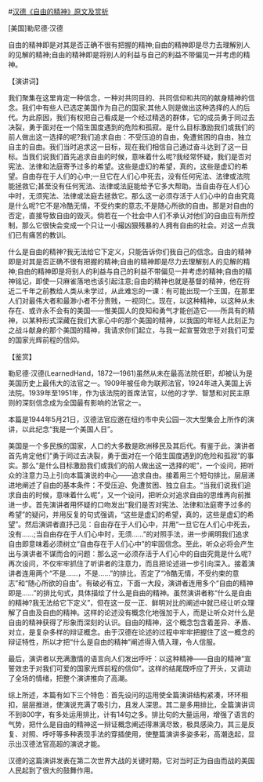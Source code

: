 #[汉德《自由的精神》原文及赏析](https://www.vrrw.net/wx/14797.html)

[美国]勒尼德·汉德

自由的精神即是对其是否正确不很有把握的精神;自由的精神即是尽力去理解别人的见解的精神;自由的精神即是将别人的利益与自己的利益不带偏见一并考虑的精神。

【演讲词】

我们聚集在这里肯定一种信念，一种对共同目的、共同信仰和共同的献身精神的信念。我们中有些人已选定美国作为自己的国家;其他人则是做出这种选择的人的后代。为此原因，我们有权把自己看成是一个经过精选的群体，它的成员勇于同过去决裂，勇于面对在一个陌生国度遇到的危险和孤寂。是什么目标激励我们或我们的前人做出这一选择的呢?我们追求自由：不受压迫的自由，免遭贫困的自由，独立自主的自由。我们当时追求这一目标，现在我们相信自己通过奋斗达到了这一目标。当我们说我们首先追求自由的时候，意味着什么呢?我经常怀疑，我们是否对宪法、法律和法庭寄予过多的希望。这些是虚幻的希望，真的，这些是虚幻的希望。自由存在于人们的心中;一旦它在人们心中死去，没有任何宪法、法律或法院能拯救它;甚至没有任何宪法、法律或法庭能给予它多大帮助。当自由存在人们心中时，无须宪法、法律或法庭去拯救它。那么这一必须存活于人们心中的自由究竟是什么呢?它不是冷酷无情，不受约束的意志;不是随心所欲的自由。那是对自由的否定，直接导致自由的毁灭。倘若在一个社会中人们不承认对他们的自由应有所控制，那么它很快会变成一个只让一小撮凶狠残暴的人拥有自由的社会。对这一点我们已有痛苦的教训。

什么是自由的精神?我无法给它下定义，只能告诉你们我自己的信念。自由的精神即是对其是否正确不很有把握的精神;自由的精神即是尽力去理解别人的见解的精神;自由的精神即是将别人的利益与自己的利益不带偏见一并考虑的精神;自由的精神铭记，即使一只麻雀落地也该引起注意;自由的精神也就是基督的精神，他在将近二千年之前教给人类从未学过，从此难忘的一课：有可能出现一个王国，在那里人们对最伟大者和最渺小者不分贵贱，一视同仁。现在，以这种精神，以这种从未存在、或许永不会有的美国——惟美国人的良知和勇气才能创造它——所具有的精神，以某种形式深藏在我们大家心中的那个美国的精神，以我国的年轻人此刻正为之战斗献身的那个美国的精神，我请求你们起立，与我一起宣誓效忠于对我们可爱的国家光辉前程的信仰。



【鉴赏】

勒尼德·汉德(LearnedHand，1872—1961)虽然从未在最高法院任职，却被认为是美国历史上最伟大的法官之一。1909年被任命为联邦法官，1924年进入美国上诉法院。1939年至1951年，作为该法院的首席法官，以他的才学、智慧和对民主原则的深刻信念成为全国最有影响的法官之一。

本篇是1944年5月21日，汉德法官应邀在纽约市中央公园一次大型集会上所作的演讲，以此纪念“我是一个美国人日”。

美国是一个多民族的国家，人口的大多数是欧洲移民及其后代。有鉴于此，演讲者首先肯定他们“勇于同过去决裂，勇于面对在一个陌生国度遇到的危险和孤寂”的事实。那么“是什么目标激励我们或我们的前人做出这一选择的呢”，一个设问，把听众的注意力马上引向本篇演说的中心——追求自由。接着用三个短句排比，层层递进地阐述了自由的基本条件：不受压迫、免遭贫困、独立自主。“当我们说我们追求自由的时候，意味着什么呢”，又一个设问，把听众对追求自由的思维再向前推进一步。首先演讲者用怀疑的口吻发出“我们是否对宪法、法律和法庭寄予过多的希望”的疑问，并用反复的句式强调，“这些是虚幻的希望，真的，这些是虚幻的希望”。然后演讲者直抒己见：自由存在于人们心中，并用“一旦它在人们心中死去，没有……;当自由存在于人们心中时，无须……”的对照手法，进一步阐明我们追求自由即意味着必须树立“自由存在于人们心中”的牢固信念。至此，听众必将会产生出与演讲者不谋而合的问题：那么这一必须存活于人们心中的自由究竟是什么呢?再次设问，不仅牢牢抓住了听讲者的注意力，而且把论述进一步引向深入。接着演讲者连用两个“不是……，不是……”的排比，否定了“冷酷无情，不受约束的意志”和“随心所欲的自由”。有破必有立，下面一大段，演讲者连用多个“自由的精神即是……”的排比句式，具体描绘了什么是自由的精神。虽然演讲者称“什么是自由的精神?我无法给它下定义”，但在这一反一正、鲜明对比的阐述中就已经让听众理解了自由及自由的精神。这样的论述没有概念化地强加于人，而是让听众对什么是自由的精神获得了形象而深刻的认识。自由的精神，这个概念包含着差异、矛盾、对立，是复杂多样的辩证概念。由于汉德在论述的过程中牢牢把握住了这一概念的辩证特性，所以才把“什么是自由的精神”阐述得入情入理，令人信服。

最后，演讲者以充满激情的语言向人们发出呼吁：以这种精神——自由的精神“宣誓效忠于对我们可爱的国家光辉前程的信仰”。这样的结尾既呼应了开头，又调动了全场的情绪，把整个演讲推向了高潮。

综上所述，本篇有如下三个特色：首先设问的运用使全篇演讲结构紧凑，环环相扣，层层推进，使演说充满了吸引力，且发人深思。其二是多用排比，全篇演讲词不到800字，有多处运用排比，计有14句之多。排比句的大量运用，增强了语言的气势，把什么是自由的精神这一辩证概念阐述得淋漓尽致，极具感染力。其三是反复、对照、呼吁等多种表现手法的穿插使用，使整篇演讲多姿多彩，高潮迭起，显示出汉德法官高超的演说才能。

汉德的这篇演讲发表在第二次世界大战的关键时期，它对当时正为自由而战的美国人民起到了很大的鼓舞作用。

